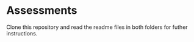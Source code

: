 # Assessments

Clone this repository and read the readme files in both folders for futher instructions. 
